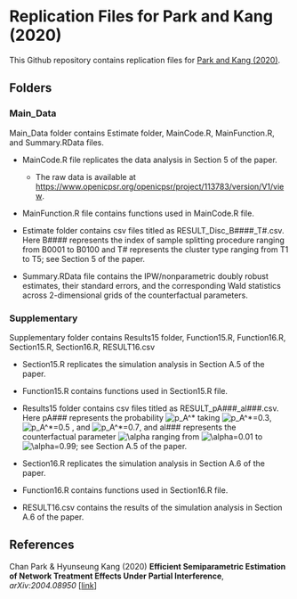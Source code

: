 # Replication Files for Park and Kang (2020)

This Github repository contains replication files for [Park and Kang (2020)](https://arxiv.org/abs/2004.08950 "EffNet").


## Folders

### Main_Data

Main_Data folder contains Estimate folder, MainCode.R, MainFunction.R, and Summary.RData files. 

* MainCode.R file replicates the data analysis in Section 5 of the paper. 
	* The raw data is available at https://www.openicpsr.org/openicpsr/project/113783/version/V1/view.

* MainFunction.R file contains functions used in MainCode.R file.

* Estimate folder contains csv files titled as RESULT_Disc_B####_T#.csv. Here B#### represents the index of sample splitting procedure ranging from B0001 to B0100 and T# represents the cluster type ranging from T1 to T5; see Section 5 of the paper.

* Summary.RData file contains the IPW/nonparametric doubly robust estimates, their standard errors, and the corresponding Wald statistics across 2-dimensional grids of the counterfactual parameters.


### Supplementary

Supplementary folder contains Results15 folder, Function15.R, Function16.R, Section15.R, Section16.R, RESULT16.csv

* Section15.R replicates the simulation analysis in Section A.5 of the paper.

* Function15.R contains functions used in Section15.R file.

* Results15 folder contains csv files titled as RESULT_pA###_al###.csv. Here pA### represents the probability ![p_A^*](https://latex.codecogs.com/svg.image?p_A^* "p_A^*") taking ![p_A^*=0.3](https://latex.codecogs.com/svg.image?p_A^*=0.3 "p_A^*=0.3"),  ![p_A^*=0.5](https://latex.codecogs.com/svg.image?p_A^*=0.5 "p_A^*=0.5") , and  ![p_A^*=0.7](https://latex.codecogs.com/svg.image?p_A^*=0.7 "p_A^*=0.7"), and al### represents the counterfactual parameter ![\alpha](https://latex.codecogs.com/svg.image?\alpha "\alpha") ranging from ![\alpha=0.01](https://latex.codecogs.com/svg.image?\alpha=0.01 "\alpha=0.01") to ![\alpha=0.99](https://latex.codecogs.com/svg.image?\alpha=0.99 "\alpha=0.99"); see Section A.5 of the paper. 

* Section16.R replicates the simulation analysis in Section A.6 of the paper.

* Function16.R contains functions used in Section16.R file.

* RESULT16.csv contains the results of the simulation analysis in Section A.6 of the paper.
<!--- where variables are named as [A]\_[B]\_[C]. Here [A] takes B, S, and C and indicates bias, standard error, and whether 95% Wald-type confidence interval covers the true parameter, respectively. [B] takes True, MisOR, MisPS, MisBoth, Over, and Under which show the model specification in Table 1 of the paper. [C] takes DE and IE which show the target parameter ![DE](https://latex.codecogs.com/svg.image?\tau^{\rm&space;DE}(\alpha) "\tau^{\rm DE}(\alpha)") and ![IE](https://latex.codecogs.com/svg.image?\tau^{\rm&space;IE}(\alpha,\alpha') "\tau^{\rm IE}(\alpha,\alpha')"), respectively. -->

## References
Chan Park & Hyunseung Kang (2020) **Efficient Semiparametric Estimation of Network Treatment Effects Under Partial Interference**, _arXiv:2004.08950_ [[link](https://arxiv.org/abs/2004.08950 "EffNet")]